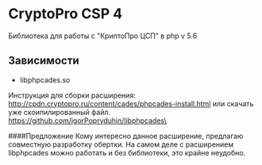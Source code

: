 # CryptoPro CSP 4
Библиотека для работы с "КриптоПро ЦСП" в php v 5.6

Зависимости
-----------
- libphpcades.so

Инструкция для сборки расширения:
http://cpdn.cryptopro.ru/content/cades/phpcades-install.html  или скачать уже скоипилированный файл.
https://github.com/igorPopryduhin/libphpcades\

####Предложение
Кому интересно данное расширение, предлагаю совместную разработку обертки.
На самом деле с расширением libphpcades можно работать и без библиотеки, это крайне неудобно.